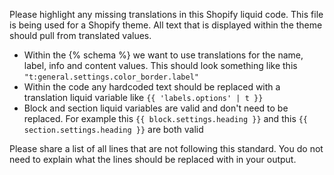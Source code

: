 Please highlight any missing translations in this Shopify liquid code. This file is being used for a Shopify theme. All text that is displayed within the theme should pull from translated values.

- Within the {% schema %} we want to use translations for the name, label, info and content values. This should look something like this `"t:general.settings.color_border.label"`
- Within the code any hardcoded text should be replaced with a translation liquid variable like `{{ 'labels.options' | t }}`
- Block and section liquid variables are valid and don't need to be replaced. For example this `{{ block.settings.heading }}` and this `{{ section.settings.heading }}` are both valid

Please share a list of all lines that are not following this standard. You do not need to explain what the lines should be replaced with in your output.

